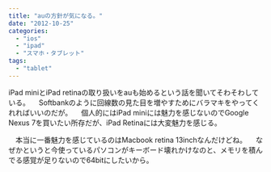 ```yaml
---
title: "auの方針が気になる。"
date: "2012-10-25"
categories: 
  - "ios"
  - "ipad"
  - "スマホ・タブレット"
tags: 
  - "tablet"
---
```


iPad miniとiPad retinaの取り扱いをauも始めるという話を聞いてそわそわしている。 　Softbankのように回線数の見た目を増やすためにバラマキをやってくれればいいのだが。 　個人的にはiPad miniには魅力を感じないのでGoogle Nexus 7を買いたい所存だが、iPad Retinaには大変魅力を感じる。

　本当に一番魅力を感じているのはMacbook retina 13inchなんだけどね。 　なぜかというと今使っているパソコンがキーボード壊れかけなのと、メモリを積んでる感覚が足りないので64bitにしたいから。
